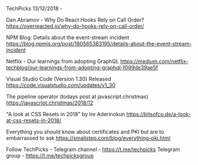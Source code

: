 TechPicks 13/12/2018 -

Dan Abramov - Why Do React Hooks Rely on Call Order?
https://overreacted.io/why-do-hooks-rely-on-call-order/

NPM Blog: Details about the event-stream incident
https://blog.npmjs.org/post/180565383195/details-about-the-event-stream-incident

Netflix - Our learnings from adopting GraphQL
https://medium.com/netflix-techblog/our-learnings-from-adopting-graphql-f099de39ae5f

Visual Studio Code (Version 1.30) Released
https://code.visualstudio.com/updates/v1_30

The pipeline operator (todays post at javascript.christmas)
https://javascript.christmas/2018/12

"A look at CSS Resets in 2018" by Ire Aderinokun
https://bitsofco.de/a-look-at-css-resets-in-2018/

Everything you should know about certificates and PKI but are to embarrassed to ask
https://smallstep.com/blog/everything-pki.html

Follow TechPicks -
Telegram channel - https://t.me/techpicks
Telegram group - https://t.me/techpicksgroup